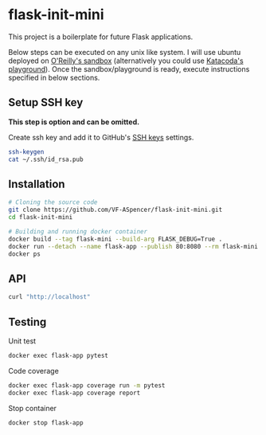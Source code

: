 # flask-init-mini

This project is a boilerplate for future Flask applications.

Below steps can be executed on any unix like system. I will use ubuntu deployed on
[O'Reilly's sandbox](https://learning.oreilly.com/scenarios/ubuntu-sandbox/9781492062837) (alternatively you could use [Katacoda's playground](https://www.katacoda.com/courses/ubuntu/playground2004)). Once the sandbox/playground is ready, execute instructions specified in below sections.

## Setup SSH key

**This step is option and can be omitted.**

Create ssh key and add it to GitHub's [SSH keys](https://github.com/settings/keys) settings.

```bash
ssh-keygen
cat ~/.ssh/id_rsa.pub
```

## Installation

```bash
# Cloning the source code
git clone https://github.com/VF-ASpencer/flask-init-mini.git
cd flask-init-mini

# Building and running docker container
docker build --tag flask-mini --build-arg FLASK_DEBUG=True .
docker run --detach --name flask-app --publish 80:8080 --rm flask-mini
docker ps
```
## API

```bash
curl "http://localhost"
```

## Testing

Unit test
```bash
docker exec flask-app pytest
```

Code coverage
```bash
docker exec flask-app coverage run -m pytest
docker exec flask-app coverage report
```

Stop container
```bash
docker stop flask-app
```
